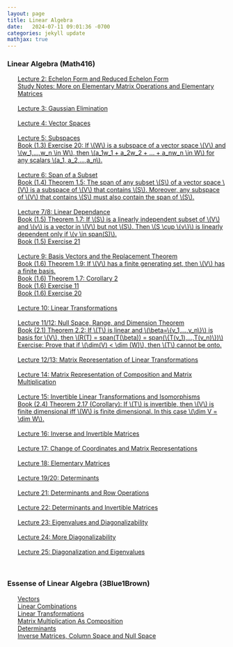 ```yaml
---
layout: page
title: Linear Algebra
date:   2024-07-11 09:01:36 -0700
categories: jekyll update
mathjax: true
---
```

<!------------------------------------------------------------------->  
<h3> Linear Algebra (Math416) </h3>
<ul style="list-style-type:none;">
	   <li><a href="/jekyll/update/2024/07/21/lec02-rref.html">
        Lecture 2: Echelon Form and Reduced Echelon Form
       </a></li>
       <li><a href="/jekyll/update/2024/07/23/elementary-matrices.html">
        Study Notes: More on Elementary Matrix Operations and Elementary Matrices
       </a></li>
	   <!------------------------------------------------------------------->  
	   <br>
       <li><a href="/jekyll/update/2024/07/22/lec03-gaussian-elimination.html">
        Lecture 3: Gaussian Elimination
       </a></li>
	   <!------------------------------------------------------------------->  
	   <br>
       <li><a href="/jekyll/update/2024/07/17/lec04-vector-spaces.html">
        Lecture 4: Vector Spaces
       </a></li>
	   <!------------------------------------------------------------------->  
	   <br>
       <li><a href="/jekyll/update/2024/07/19/lec05-subspaces.html">
        Lecture 5: Subspaces
       </a></li>
       <li><a href="/jekyll/update/2024/08/16/lec05-exercise-20.html">
        Book (1.3) Exercise 20: If \(W\) is a subspace of a vector space \(V\) and \(w_1,...,w_n \in W\), then \(a_1w_1 + a_2w_2 + ... + a_nw_n \in W\) for any scalars \(a_1, a_2,...,a_n\).
       </a></li>
	   <!------------------------------------------------------------------->  
	   <br>
       <li><a href="/jekyll/update/2024/07/20/lec06-span-of-a-subset.html">
        Lecture 6: Span of a Subset
       </a></li>
       <li><a href="/jekyll/update/2024/08/15/lec06-theorem-1.5.html">
        Book (1.4) Theorem 1.5: The span of any subset \(S\) of a vector space \(V\) is a subspace of \(V\) that contains \(S\). Moreover, any subspace of \(V\) that contains \(S\) must also contain the span of \(S\).
       </a></li>
	   <!------------------------------------------------------------------->  
	   <br>
       <li><a href="/jekyll/update/2024/07/24/lec07-linear-dependance.html">
        Lecture 7/8: Linear Dependance
       </a></li>
       <li><a href="/jekyll/update/2024/07/31/1-6-theorem-1.7.html">
        Book (1.5) Theorem 1.7: If \(S\) is a linearly independent subset of \(V\) and \(v\) is a vector in \(V\) but not \(S\). Then \(S \cup \{v\}\) is linearly dependent only if \(v \in span(S)\).
       </a></li>
       <li><a href="/jekyll/update/2024/08/01/1-5-ex-21.html">
        Book (1.5) Exercise 21
       </a></li>
	   <!------------------------------------------------------------------->  
	   <br>
       <li><a href="/jekyll/update/2024/07/26/lec09-basis-vectors-replacement-theorem.html">
        Lecture 9: Basis Vectors and the Replacement Theorem
       </a></li>
       <li><a href="/jekyll/update/2024/07/30/1-6-theorem-1.9.html">
        Book (1.6) Theorem 1.9: If \(V\) has a finite generating set, then \(V\) has a finite basis.
       </a></li>
       <li><a href="/jekyll/update/2024/08/02/1-6-corollary-2.html">
        Book (1.6) Theorem 1.7: Corollary 2
       </a></li>
       <li><a href="/jekyll/update/2024/08/04/1-6-ex-11.html">
        Book (1.6) Exercise 11
       </a></li>
       <li><a href="/jekyll/update/2024/08/03/1-6-ex-20.html">
        Book (1.6) Exercise 20
       </a></li>
	   <!------------------------------------------------------------------->  
	   <br>
       <li><a href="/jekyll/update/2024/07/27/lec10-linear-transformations.html">
        Lecture 10: Linear Transformations
       </a></li>
	   <!------------------------------------------------------------------->  
	   <br>
       <li><a href="/jekyll/update/2024/07/28/lec11-null-space-range-and-dimension-theorem.html">
        Lecture 11/12: Null Space, Range, and Dimension Theorem
       </a></li>
       <li><a href="/jekyll/update/2024/08/14/lec11-theorem-2.2.html">
        Book (2.1) Theorem 2.2: If \(T\) is linear and \(\beta=\{v_1,...,v_n\}\) is basis for \(V\), then \(R(T) = span(T(\beta)) = span(\{T(v_1),...,T(v_n)\})\) 
       </a></li>
       <li><a href="/jekyll/update/2024/08/12/lec11-ex-0.html">
        Exercise: Prove that if \(\dim(V) < \dim (W)\), then \(T\) cannot be onto.
       </a></li>
	   <!------------------------------------------------------------------->  
	   <br>
       <li><a href="/jekyll/update/2024/08/05/lec13-more-linear-transformations.html">
        Lecture 12/13: Matrix Representation of Linear Transformations
       </a></li>
	   <!--
       <li><a href="/jekyll/update/2024/08/17/lec13-exercise-12.html">
        Book (2.2) Exercise 12
       </a></li>
	   -->
	   <!------------------------------------------------------------------->  
	   <br>
       <li><a href="/jekyll/update/2024/08/06/lec14-composition-matrix-multiplication.html">
        Lecture 14: Matrix Representation of Composition and Matrix Multiplication
       </a></li>
	   <!------------------------------------------------------------------->  
	   <br>
       <li><a href="/jekyll/update/2024/08/07/lec15-inverse-and-invertible-linear-maps.html">
        Lecture 15: Invertible Linear Transformations and Isomorphisms
       </a></li>
       <li><a href="/jekyll/update/2024/08/13/lec15-corollary-2.17.html">
        Book (2.4) Theorem 2.17 (Corollary): If \(T\) is invertible, then \(V\) is finite dimensional iff \(W\) is finite dimensional. In this case \(\dim V = \dim W\).
       </a></li>
	   <!------------------------------------------------------------------->  
	   <br>
       <li><a href="/jekyll/update/2024/08/08/lec16-inverse-and-invertible-matrices.html">
        Lecture 16: Inverse and Invertible Matrices
       </a></li>
	   <!------------------------------------------------------------------->  
	   <br>
       <li><a href="/jekyll/update/2024/08/09/lec17-change-of-coordinates.html">
        Lecture 17: Change of Coordinates and Matrix Representations
       </a></li>
	   <!------------------------------------------------------------------->  
	   <br>
       <li><a href="/jekyll/update/2024/08/10/lec18-elementary-matrices.html">
        Lecture 18: Elementary Matrices
       </a></li>
	   <!------------------------------------------------------------------->  
	   <br>
       <li><a href="/jekyll/update/2024/08/11/lec19-determinants.html">
        Lecture 19/20: Determinants
       </a></li>
	   <!------------------------------------------------------------------->  
	   <br>
       <li><a href="/jekyll/update/2024/08/18/lec21-determinants-row-operations.html">
        Lecture 21: Determinants and Row Operations
       </a></li>
	   <!------------------------------------------------------------------->  
	   <br>
       <li><a href="/jekyll/update/2024/08/19/lec22-determinants-invertible-matrices.html">
        Lecture 22: Determinants and Invertible Matrices
       </a></li>
	   <!------------------------------------------------------------------->  
	   <br>
       <li><a href="/jekyll/update/2024/08/20/lec23-eigenvalues-and-diagonalizability.html">
        Lecture 23: Eigenvalues and Diagonalizability
       </a></li>
	   <!------------------------------------------------------------------->  
	   <br>
       <li><a href="/jekyll/update/2024/08/21/lec24-more-diagonalizability.html">
        Lecture 24: More Diagonalizability
       </a></li>
	   <!------------------------------------------------------------------->  
	   <br>
       <li><a href="/jekyll/update/2024/08/22/lec25-diagonalization-eigenvalues.html">
        Lecture 25: Diagonalization and Eigenvalues
       </a></li>
   </ul>

<br>
<!------------------------------------------------------------------->  
<h3> Essense of Linear Algebra (3Blue1Brown) </h3>
<ul style="list-style-type:none;">
       <li><a href="/jekyll/update/2023/09/11/vectors.html">
           Vectors
       </a></li>
       <li><a href="/jekyll/update/2023/09/12/linear-combinations.html">
           Linear Combinations
       </a></li>
       <li><a href="/jekyll/update/2023/09/22/linear-transformations.html">
           Linear Transformations
       </a></li>
       <li><a href="/jekyll/update/2023/09/25/matrix-multiplication-as-composition.html">
           Matrix Multiplication As Composition
       </a></li>
       <li><a href="/jekyll/update/2023/09/26/determinants.html">
           Determinants
       </a></li>
       <li><a href="/jekyll/update/2023/09/27/system-of-linear-equations.html">
           Inverse Matrices, Column Space and Null Space 
       </a></li>
	   <!--
       <li><a href="/jekyll/update/2023/09/29/dot-product.html">
           Dot Product
       </a></li>
       <li><a href="/jekyll/update/2023/10/02/cross-product.html">
           Cross Product
       </a></li>
	   -->
   </ul>
<br>